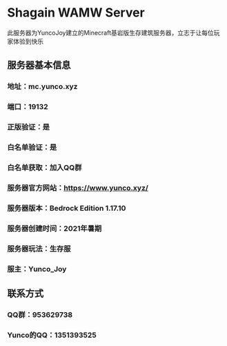# Shagain WAMW Server
此服务器为YuncoJoy建立的Minecraft基岩版生存建筑服务器，立志于让每位玩家体验到快乐
## 服务器基本信息
### 地址：mc.yunco.xyz
### 端口：19132
### 正版验证：是
### 白名单验证：是
### 白名单获取：加入QQ群
### 服务器官方网站：https://www.yunco.xyz/
### 服务器版本：Bedrock Edition 1.17.10
### 服务器创建时间：2021年暑期
### 服务器玩法：生存服
### 服主：Yunco_Joy
## 联系方式
### QQ群：953629738
### Yunco的QQ：1351393525
